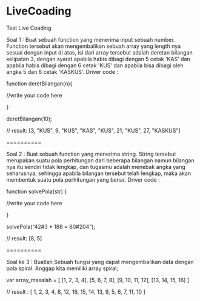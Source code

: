 # LiveCoading
Test Live Coading

Soal 1 :
Buat sebuah function yang menerima input sebuah number.
Function tersebut akan mengembalikan sebuah array yang length nya sesuai dengan input di atas, isi dari array tersebut adalah deretan bilangan kelipatan 3, dengan syarat apabila habis dibagi dengan 5 cetak 'KAS' dan apabila habis dibagi dengan 6 cetak 'KUS' dan apabila bisa dibagi oleh angka 5 dan 6 cetak 'KASKUS'. Driver code :

function deretBilangan(n){

 //write your code here

}

deretBilangan(10);

// result: [3, "KUS", 9, "KUS", "KAS", "KUS", 21, "KUS", 27, "KASKUS"]

==========

Soal 2 :
Buat sebuah function yang menerima string. String tersebut merupakan suatu pola perhitungan dari beberapa bilangan namun bilangan nya itu sendiri tidak lengkap, dan tugasmu adalah menebak angka yang seharusnya, sehingga apabila bilangan tersebut telah lengkap, maka akan membentuk suatu pola perhitungan yang benar. Driver code :

function solvePola(str) {

 //write your code here

}

solvePola(“42#3 * 188 = 80#204”);

// result: [8, 5]

==========

Soal ke 3 : Buatlah Sebuah fungsi yang dapat mengembalikan data dengan pola spiral. Anggap kita memiliki array spiral;

var array_masalah = [
    [1, 2, 3, 4],
    [5, 6, 7, 8],
    [9, 10, 11, 12],
    [13, 14, 15, 16]
]


// result : [ 1, 2, 3, 4, 8, 12, 16, 15, 14, 13, 9, 5, 6, 7, 11, 10 ]
